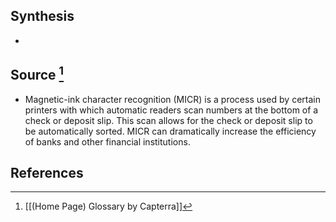 ## Synthesis
- 
## Source [^1]
- Magnetic-ink character recognition (MICR) is a process used by certain printers with which automatic readers scan numbers at the bottom of a check or deposit slip. This scan allows for the check or deposit slip to be automatically sorted. MICR can dramatically increase the efficiency of banks and other financial institutions.
## References

[^1]: [[(Home Page) Glossary by Capterra]]